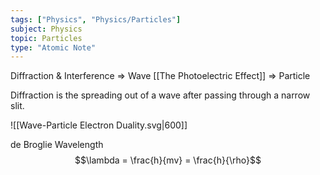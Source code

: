 ```yaml
---
tags: ["Physics", "Physics/Particles"]
subject: Physics
topic: Particles
type: "Atomic Note"
---
```


Diffraction & Interference => Wave
[[The Photoelectric Effect]] => Particle

Diffraction is the spreading out of a wave after passing through a narrow slit.

![[Wave-Particle Electron Duality.svg|600]]

de Broglie Wavelength
$$\lambda = \frac{h}{mv} = \frac{h}{\rho}$$